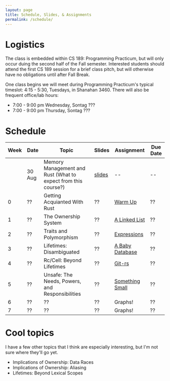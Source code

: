 ```yaml
---
layout: page
title: Schedule, Slides, & Assignments
permalink: /schedule/
---
```


# Logistics

The class is embedded within CS 189: Programming Practicum, but will only occur
duing the second half of the Fall semester. Interested students should attend
the first CS 189 session for a brief class pitch, but will otherwise have no
obligations until after Fall Break.

One class begins we will meet during Programming Practicum's typical timeslot:
4:15 - 5:30, Tuesdays, in Shanahan 3460. There will also be frequent office/lab
hours:

   * 7:00 - 9:00 pm Wednesday, Sontag ???
   * 7:00 - 9:00 pm Thursday, Sontag ???

# Schedule

Week |  Date  | Topic | Slides | Assignment | Due Date |
-----|--------|-------|--------|------------|----------|
     | 30 Aug | Memory Management and Rust (What to expect from this course?) | [slides][slides0] |  -- | -- |
0    | ??     | Getting Acquianted With Rust   | ?? | [Warm Up][hw0] | ?? |
1    | ??     | The Ownership System           | ?? | [A Linked List][hw1] | ?? |
2    | ??     | Traits and Polymorphism        | ?? | [Expressions][hw2] | ?? |
3    | ??     | Lifetimes: Disambiguated       | ?? | [A Baby Database][hw3] | ?? |
4    | ??     | Rc/Cell: Beyond Lifetimes      | ?? | [Git-rs][hw4] | ?? |
5    | ??     | Unsafe: The Needs, Powers, and Responsibilities | ?? | [Something Small][hw5] | ?? |
6    | ??     | ??                             | ?? | Graphs! | ?? |
7    | ??     | ??                             | ?? | Graphs! | ?? |

# Cool topics

I have a few other topics that I think are especially interesting, but I'm not
sure where they'll go yet.

* Implications of Ownership: Data Races
* Implications of Ownership: Aliasing
* Lifetimes: Beyond Lexical Scopes

[hw0]: /assignments/wk0/
[hw1]: /assignments/wk1/
[hw2]: /assignments/wk2/
[hw3]: /assignments/wk3/
[hw4]: /assignments/wk4/
[hw5]: https://www.youtube.com/watch?v=dQw4w9WgXcQ

[troll]: https://www.youtube.com/watch?v=dQw4w9WgXcQ

[slides0]: http://slides.com/alexozdemir/memory-safety-and-rust
